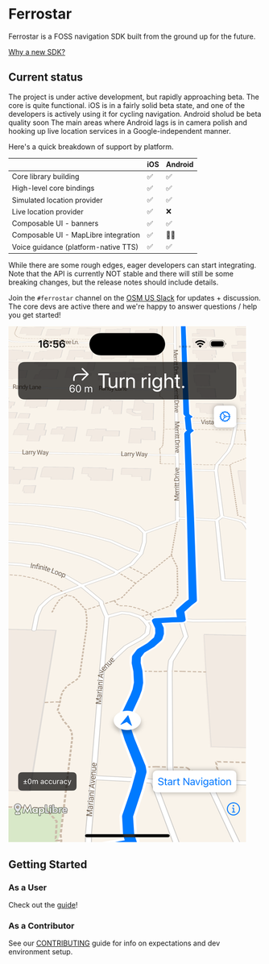 # Ferrostar

Ferrostar is a FOSS navigation SDK built from the ground up for the future.

[Why a new SDK?](https://stadiamaps.notion.site/Next-Gen-Navigation-SDK-f16f987bfa5a455296b0671636033cdb)

## Current status

The project is under active development, but rapidly approaching beta.
The core is quite functional.
iOS is in a fairly solid beta state, and one of the developers is actively using it for cycling navigation.
Android sholud be beta quality soon
The main areas where Android lags is in camera polish
and hooking up live location services in a Google-independent manner.

Here's a quick breakdown of support by platform.

|   | iOS | Android |
| - | --- | ------- |
| Core library building | ✅ | ✅ |
| High-level core bindings | ✅ | ✅ |
| Simulated location provider | ✅ | ✅ |
| Live location provider | ✅ | ❌ |
| Composable UI - banners | ✅ | ✅ |
| Composable UI - MapLibre integration | ✅ | 👨‍💻 |
| Voice guidance (platform-native TTS) | ✅ | ✅ |

While there are some rough edges, eager developers can start integrating.
Note that the API is currently NOT stable and there will still be some breaking changes,
but the release notes should include details.

Join the `#ferrostar` channel on the [OSM US Slack](https://slack.openstreetmap.us/) for updates + discussion.
The core devs are active there and we're happy to answer questions / help you get started!

![A screenshot of the current status](screenshot.png)

## Getting Started


### As a User

Check out the [guide](https://stadiamaps.github.io/ferrostar/)!

### As a Contributor

See our [CONTRIBUTING](CONTRIBUTING.md) guide
for info on expectations and dev environment setup.
